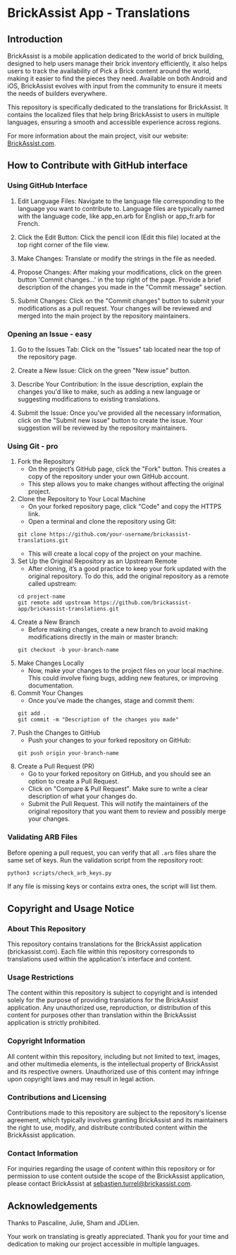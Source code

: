 # BrickAssist App - Translations
## Introduction
BrickAssist is a mobile application dedicated to the world of brick building, designed to help users manage their brick inventory efficiently, it also helps users to track the availability of Pick a Brick content around the world, making it easier to find the pieces they need. Available on both Android and iOS, BrickAssist evolves with input from the community to ensure it meets the needs of builders everywhere.

This repository is specifically dedicated to the translations for BrickAssist. It contains the localized files that help bring BrickAssist to users in multiple languages, ensuring a smooth and accessible experience across regions.

For more information about the main project, visit our website: [BrickAssist.com](https://brickassist.com).

## How to Contribute with GitHub interface
### Using GitHub Interface
1. Edit Language Files: Navigate to the language file corresponding to the language you want to contribute to. Language files are typically named with the language code, like app_en.arb for English or app_fr.arb for French.

2. Click the Edit Button: Click the pencil icon (Edit this file) located at the top right corner of the file view.

3. Make Changes: Translate or modify the strings in the file as needed.

4. Propose Changes: After making your modifications, click on the green button 'Commit changes...' in the top right of the page. Provide a brief description of the changes you made in the "Commit message" section.

5. Submit Changes: Click on the "Commit changes" button to submit your modifications as a pull request. Your changes will be reviewed and merged into the main project by the repository maintainers.

### Opening an Issue - easy
1. Go to the Issues Tab: Click on the "Issues" tab located near the top of the repository page.

2. Create a New Issue: Click on the green "New issue" button.

3. Describe Your Contribution: In the issue description, explain the changes you'd like to make, such as adding a new language or suggesting modifications to existing translations.

4. Submit the Issue: Once you've provided all the necessary information, click on the "Submit new issue" button to create the issue. Your suggestion will be reviewed by the repository maintainers.

### Using Git - pro
1. Fork the Repository
    - On the project’s GitHub page, click the "Fork" button. This creates a copy of the repository under your own GitHub account. 
    - This step allows you to make changes without affecting the original project.
2. Clone the Repository to Your Local Machine
    - On your forked repository page, click "Code" and copy the HTTPS link.
    - Open a terminal and clone the repository using Git:
    ```
    git clone https://github.com/your-username/brickassist-translations.git
    ```
    - This will create a local copy of the project on your machine.
3. Set Up the Original Repository as an Upstream Remote
    - After cloning, it’s a good practice to keep your fork updated with the original repository. To do this, add the original repository as a remote called upstream:
    ```
    cd project-name
    git remote add upstream https://github.com/brickassist-app/brickassist-translations.git
    ```
4. Create a New Branch
    - Before making changes, create a new branch to avoid making modifications directly in the main or master branch:
    ```
    git checkout -b your-branch-name
    ```
5. Make Changes Locally
    - Now, make your changes to the project files on your local machine. This could involve fixing bugs, adding new features, or improving documentation.
6. Commit Your Changes
    - Once you’ve made the changes, stage and commit them:
    ```
    git add .
    git commit -m "Description of the changes you made"
    ```
7. Push the Changes to GitHub
    - Push your changes to your forked repository on GitHub:
    ```
    git push origin your-branch-name
    ```
8. Create a Pull Request (PR)
    - Go to your forked repository on GitHub, and you should see an option to create a Pull Request.
    - Click on "Compare & Pull Request". Make sure to write a clear description of what your changes do.
    - Submit the Pull Request. This will notify the maintainers of the original repository that you want them to review and possibly merge your changes.

### Validating ARB Files
Before opening a pull request, you can verify that all `.arb` files share the same
set of keys. Run the validation script from the repository root:

```bash
python3 scripts/check_arb_keys.py
```

If any file is missing keys or contains extra ones, the script will list them.

## Copyright and Usage Notice
### About This Repository
This repository contains translations for the BrickAssist application (brickassist.com). Each file within this repository corresponds to translations used within the application's interface and content.

### Usage Restrictions
The content within this repository is subject to copyright and is intended solely for the purpose of providing translations for the BrickAssist application. Any unauthorized use, reproduction, or distribution of this content for purposes other than translation within the BrickAssist application is strictly prohibited.

### Copyright Information
All content within this repository, including but not limited to text, images, and other multimedia elements, is the intellectual property of BrickAssist and its respective owners. Unauthorized use of this content may infringe upon copyright laws and may result in legal action.

### Contributions and Licensing
Contributions made to this repository are subject to the repository's license agreement, which typically involves granting BrickAssist and its maintainers the right to use, modify, and distribute contributed content within the BrickAssist application.

### Contact Information
For inquiries regarding the usage of content within this repository or for permission to use content outside the scope of the BrickAssist application, please contact BrickAssist at sebastien.turrel@brickassist.com.

##  Acknowledgements
Thanks to Pascaline, Julie, Sham and JDLien.

Your work on translating is greatly appreciated. Thank you for your time and dedication to making our project accessible in multiple languages.
